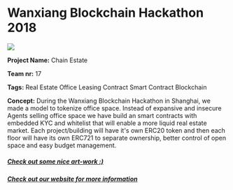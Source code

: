 <h1>Wanxiang Blockchain Hackathon 2018</h1>

<img src="https://raw.githubusercontent.com/amadeobrands/ChainEstate/master/art-work/chain-estate.png">

<Strong>Project Name:</strong>
Chain Estate

<Strong>Team nr:</strong>
17

<Strong>Tags:</strong>
Real Estate
Office
Leasing Contract
Smart Contract
Blockchain

<Strong>Concept:</Strong>
During the Wanxiang Blockchain Hackathon in Shanghai, we made a model to tokenize office space. Instead of expansive and insecure Agents selling office space we have build an smart contracts with embedded KYC and whitelist that will enable a more liquid real estate market. Each project/building will have it's own ERC20 token and then each floor will have its own ERC721 to separate ownership, better control of open space and easy budget management.

<a href="https://github.com/amadeobrands/ChainEstate/blob/master/art-work/Chain_Estate_v1.pdf" target="_blank"><h5>Check out some nice art-work :)</h5></a>

<a href="http://chainestate.maxlava.com/" target="_blank"><h5>Check out our website for more information</h5></a>


